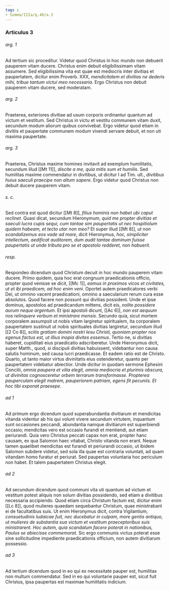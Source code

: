```yaml
---
tags : 
- Summa/IIIa/q.40/a.3
---
```


### Articulus 3

###### arg. 1
Ad tertium sic proceditur. Videtur quod Christus in hoc mundo non debuerit pauperem vitam ducere. Christus enim debuit eligibilissimam vitam assumere. Sed eligibilissima vita est quae est mediocris inter divitias et paupertatem, dicitur enim Proverb. XXX, *mendicitatem et divitias ne dederis mihi, tribue tantum victui meo necessaria*. Ergo Christus non debuit pauperem vitam ducere, sed moderatam.

###### arg. 2
Praeterea, exteriores divitiae ad usum corporis ordinantur quantum ad victum et vestitum. Sed Christus in victu et vestitu communem vitam duxit, secundum modum aliorum quibus convivebat. Ergo videtur quod etiam in divitiis et paupertate communem modum vivendi servare debuit, et non uti maxima paupertate.

###### arg. 3
Praeterea, Christus maxime homines invitavit ad exemplum humilitatis, secundum illud [[Mt 11]], *discite a me, quia mitis sum et humilis*. Sed humilitas maxime commendatur in divitibus, ut dicitur I ad Tim. ult., *divitibus huius saeculi praecipe non altum sapere*. Ergo videtur quod Christus non debuit ducere pauperem vitam.

###### s. c.
Sed contra est quod dicitur [[Mt 8]], *filius hominis non habet ubi caput reclinet*. Quasi dicat, secundum Hieronymum, *quid me propter divitias et saeculi lucra cupis sequi, cum tantae sim paupertatis ut nec hospitiolum quidem habeam, et tecto utar non meo?* Et super illud [[Mt 8]], *ut non scandalizemus eos vade ad mare*, dicit Hieronymus, *hoc, simpliciter intellectum, aedificat auditorem, dum audit tantae dominum fuisse paupertatis ut unde tributa pro se et apostolo redderet, non habuerit*.

###### resp.
Respondeo dicendum quod Christum decuit in hoc mundo pauperem vitam ducere. Primo quidem, quia hoc erat congruum praedicationis officio, propter quod venisse se dicit, [[Mc 1]], *eamus in proximos vicos et civitates, ut et ibi praedicem, ad hoc enim veni*. Oportet autem praedicatores verbi Dei, ut omnino vacent praedicationi, omnino a saecularium rerum cura esse absolutos. Quod facere non possunt qui divitias possident. Unde et ipse dominus, apostolos ad praedicandum mittens, dicit eis, *nolite possidere aurum neque argentum*. Et ipsi apostoli dicunt, [[Ac 6]], *non est aequum nos relinquere verbum et ministrare mensis*. Secundo quia, sicut mortem corporalem assumpsit ut nobis vitam largiretur spiritualem, ita corporalem paupertatem sustinuit ut nobis spirituales divitias largiretur, secundum illud [[2 Co 8]], *scitis gratiam domini nostri Iesu Christi, quoniam propter nos egenus factus est, ut illius inopia divites essemus*. Tertio ne, si divitias haberet, cupiditati eius praedicatio adscriberetur. Unde Hieronymus dicit, super Matth., quod, si discipuli divitias habuissent, videbantur non causa salutis hominum, sed causa lucri praedicasse. Et eadem ratio est de Christo. Quarto, ut tanto maior virtus divinitatis eius ostenderetur, quanto per paupertatem videbatur abiectior. Unde dicitur in quodam sermone Ephesini Concilii, *omnia paupera et vilia elegit, omnia mediocria et plurimis obscura, ut divinitas cognosceretur orbem terrarum transformasse. Propterea pauperculam elegit matrem, pauperiorem patriam, egens fit pecuniis. Et hoc tibi exponat praesepe*.

###### ad 1
Ad primum ergo dicendum quod superabundantia divitiarum et mendicitas vitanda videntur ab his qui volunt vivere secundum virtutem, inquantum sunt occasiones peccandi, abundantia namque divitiarum est superbiendi occasio; mendicitas vero est occasio furandi et mentiendi, aut etiam periurandi. Quia vero Christus peccati capax non erat, propter hanc causam, ex qua Salomon haec vitabat, Christo vitanda non erant. Neque tamen quaelibet mendicitas est furandi et periurandi occasio, ut ibidem Salomon subdere videtur, sed sola illa quae est contraria voluntati, ad quam vitandam homo furatur et periurat. Sed paupertas voluntaria hoc periculum non habet. Et talem paupertatem Christus elegit.

###### ad 2
Ad secundum dicendum quod communi vita uti quantum ad victum et vestitum potest aliquis non solum divitias possidendo, sed etiam a divitibus necessaria accipiendo. Quod etiam circa Christum factum est, dicitur enim [[Lc 8]], quod mulieres quaedam sequebantur Christum, quae ministrabant ei de facultatibus suis. Ut enim Hieronymus dicit, contra Vigilantium, *consuetudinis Iudaicae fuit, nec ducebatur in culpam, more gentis antiquo, ut mulieres de substantia sua victum et vestitum praeceptoribus suis ministrarent. Hoc autem, quia scandalum facere poterat in nationibus, Paulus se abiecisse commemorat*. Sic ergo communis victus poterat esse sine sollicitudine impediente praedicationis officium, non autem divitiarum possessio.

###### ad 3
Ad tertium dicendum quod in eo qui ex necessitate pauper est, humilitas non multum commendatur. Sed in eo qui voluntarie pauper est, sicut fuit Christus, ipsa paupertas est maximae humilitatis indicium.

